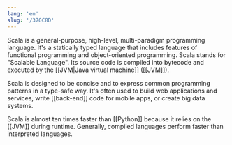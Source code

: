 ```yaml
---
lang: 'en'
slug: '/370C8D'
---
```


Scala is a general-purpose, high-level, multi-paradigm programming language. It's a statically typed language that includes features of functional programming and object-oriented programming. Scala stands for "Scalable Language". Its source code is compiled into bytecode and executed by the [[JVM|Java virtual machine]] ([[JVM]]).

Scala is designed to be concise and to express common programming patterns in a type-safe way. It's often used to build web applications and services, write [[back-end]] code for mobile apps, or create big data systems.

Scala is almost ten times faster than [[Python]] because it relies on the [[JVM]] during runtime. Generally, compiled languages perform faster than interpreted languages.
